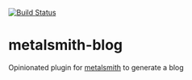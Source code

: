 [![Build Status](https://travis-ci.org/gaggle/metalsmith-blog.svg?branch=master)](https://travis-ci.org/gaggle/metalsmith-blog)

# metalsmith-blog
Opinionated plugin for [metalsmith](metalsmith-home) to generate a blog

[metalsmith-home]: http://www.metalsmith.io
